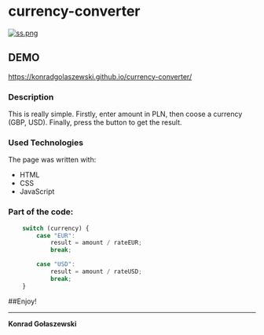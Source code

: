 # currency-converter
[![ss.png](https://i.postimg.cc/J0f1nFpq/ss.png)](https://postimg.cc/Cn4yrcTB)

## DEMO

https://konradgolaszewski.github.io/currency-converter/

### Description
This is really simple. Firstly, enter amount in PLN, then coose a currency (GBP, USD). Finally, press the button to get the result.
### Used Technologies
The page was written with:

- HTML
- CSS
- JavaScript

### Part of the code:
```javascript
    switch (currency) {
        case "EUR":
            result = amount / rateEUR;
            break;

        case "USD":
            result = amount / rateUSD;
            break;
    }
```
##Enjoy!

---

**Konrad Gołaszewski**
